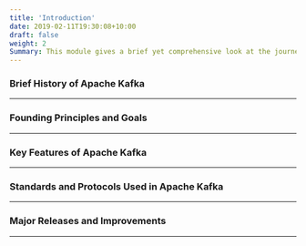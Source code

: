 ```yaml
---
title: 'Introduction'
date: 2019-02-11T19:30:08+10:00
draft: false
weight: 2
Summary: This module gives a brief yet comprehensive look at the journey of Apache Kafka, highlighting its historical development and adherence to relevant standards, providing a concise overview of its significance in data streaming and processing.
---
```


### **Brief History of Apache Kafka**
---
### **Founding Principles and Goals**
---
### **Key Features of Apache Kafka**
---
### **Standards and Protocols Used in Apache Kafka**
---
### **Major Releases and Improvements**
---